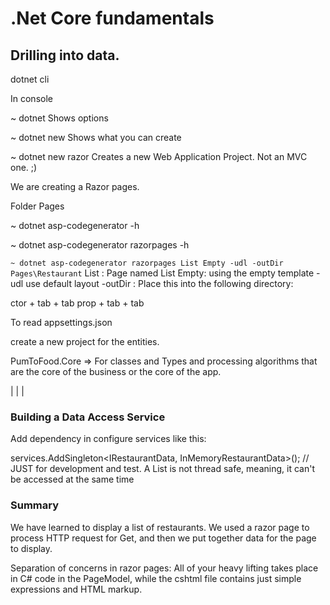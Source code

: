 # .Net Core fundamentals

## Drilling into data.

dotnet cli

In console

~ dotnet
  Shows options

~ dotnet new
  Shows what you can create

~ dotnet new razor
  Creates a new Web Application Project. Not an MVC one. ;)


We are creating a Razor pages.

Folder Pages


~ dotnet asp-codegenerator -h

~ dotnet asp-codegenerator razorpages -h

`~ dotnet asp-codegenerator razorpages List Empty -udl -outDir Pages\Restaurant`
    List : Page named List
    Empty: using the empty template
    -udl use default layout
    -outDir : Place this into the following directory:


ctor + tab + tab
prop + tab + tab

To read appsettings.json

create a new project for the entities.

PumToFood.Core
  => For classes and Types and processing algorithms that are the core of the business or the core of the app.

|
|
|

### Building a Data Access Service

Add dependency in configure services like this:

services.AddSingleton<IRestaurantData, InMemoryRestaurantData>();
// JUST for development and test. A List<T> is not thread safe, meaning, it can't be accessed at the same time


### Summary

We have learned to display a list of restaurants. We used a razor page to process HTTP request for Get, and then we put together data for the page to display.

Separation of concerns in razor pages:
All of your heavy lifting takes place in C# code in the PageModel, while the cshtml file contains just simple expressions and HTML markup.
